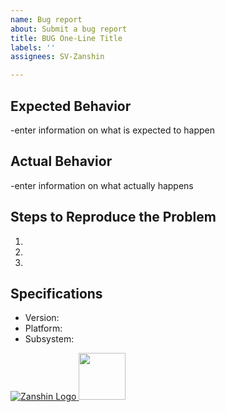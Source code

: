 ```yaml
---
name: Bug report
about: Submit a bug report
title: BUG One-Line Title
labels: ''
assignees: SV-Zanshin

---
```


## Expected Behavior

-enter information on what is expected to happen

## Actual Behavior

-enter information on what actually happens

## Steps to Reproduce the Problem

  1.
  1.
  1.

## Specifications

  - Version:
  - Platform:
  - Subsystem:


[![Zanshin Logo](https://zanduino.github.io/Images/zanshinkanjitiny.gif) <img src="https://zanduino.github.io/Images/zanshintext.gif" width="75"/>](https://www.sv-zanshin.com)
